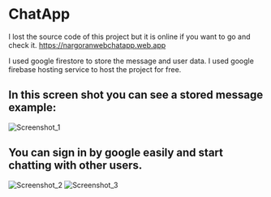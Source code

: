 # ChatApp

I lost the source code of this project but it is online if you want to go and check it.
https://nargoranwebchatapp.web.app

I used google firestore to store the message and user data.
I used google firebase hosting service to host the project for free.


## In this screen shot you can see a stored message example:
![Screenshot_1](https://user-images.githubusercontent.com/69631182/180084752-dad397fa-dfee-48bd-91af-2c1c493e7da6.png)

## You can sign in by google easily and start chatting with other users.
![Screenshot_2](https://user-images.githubusercontent.com/69631182/180085081-927bf148-5f8b-4a27-8cf2-ffaca09a5a11.png)
![Screenshot_3](https://user-images.githubusercontent.com/69631182/180085256-9044c5eb-b7b6-49dc-8f51-5789fbe23d3f.png)
